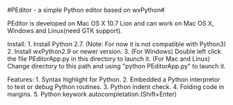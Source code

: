 #PEditor - a simple Python editor based on wxPython#

PEditor is developed on Mac OS X 10.7 Lion and can work on Mac OS X, Windows and Linux(need GTK support).

Install:
    1. Install Python 2.7. (Note: For now it is not compatible with Python3) 
    2. Install wxPython2.9 or newer version.
    3. (For Windows) Double left click the file PEditorApp.py in this directory to launch it.
       (For Mac and Linux) Change directory to this path and using "python PEditorApp.py" to launch it.

Features:
    1. Syntax highlight for Python.
    2. Embedded a Python interpretor to test or debug Python routines.
    3. Python indent check.
    4. Folding code in margins.
    5. Python keywork autocompletation.(Shift+Enter)
    
